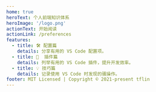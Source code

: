 ```yaml
---
home: true
heroText: 个人前端知识体系
heroImage: '/logo.png'
actionText: 开始阅读
actionLink: /preferences
features:
  - title: 🛠️ 配置篇
    details: 分享有用的 VS Code 配置项。
  - title: 🔩  插件篇
    details: 列举有用的 VS Code 插件，提升开发效率。
  - title: 💡 技巧篇
    details: 记录使用 VS Code 时发现的骚操作。
footer: MIT Licensed | Copyright © 2021-present tflin
---
```

